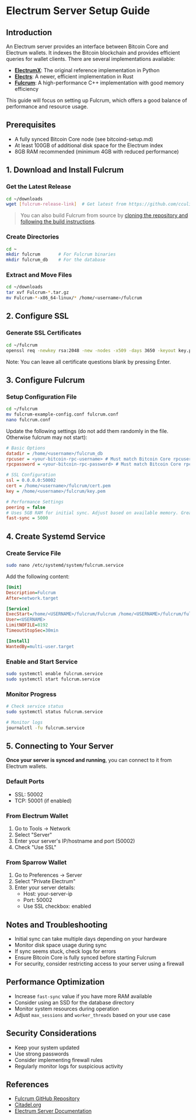 # Electrum Server Setup Guide

## Introduction
An Electrum server provides an interface between Bitcoin Core and Electrum wallets. It indexes the Bitcoin blockchain and provides efficient queries for wallet clients. There are several implementations available:

- [**ElectrumX**](https://github.com/spesmilo/electrumx): The original reference implementation in Python
- [**Electrs**](https://github.com/romanz/electrs): A newer, efficient implementation in Rust
- [**Fulcrum**](https://github.com/cculianu/Fulcrum): A high-performance C++ implementation with good memory efficiency

This guide will focus on setting up Fulcrum, which offers a good balance of performance and resource usage.

## Prerequisites
- A fully synced Bitcoin Core node (see bitcoind-setup.md)
- At least 100GB of additional disk space for the Electrum index
- 8GB RAM recommended (minimum 4GB with reduced performance)

## 1. Download and Install Fulcrum

### Get the Latest Release
```bash
cd ~/downloads
wget [fulcrum-release-link]  # Get latest from https://github.com/cculianu/Fulcrum/releases
```

> You can also build Fulcrum from source by [cloning the repository and following the build instructions](https://github.com/cculianu/Fulcrum).

### Create Directories
```bash
cd ~
mkdir fulcrum       # For Fulcrum binaries
mkdir fulcrum_db    # For the database
```

### Extract and Move Files
```bash
cd ~/downloads
tar xvf Fulcrum-*.tar.gz
mv Fulcrum-*-x86_64-linux/* /home/<username>/fulcrum
```

## 2. Configure SSL

### Generate SSL Certificates
```bash
cd ~/fulcrum
openssl req -newkey rsa:2048 -new -nodes -x509 -days 3650 -keyout key.pem -out cert.pem
```
Note: You can leave all certificate questions blank by pressing Enter.

## 3. Configure Fulcrum

### Setup Configuration File
```bash
cd ~/fulcrum
mv fulcrum-example-config.conf fulcrum.conf
nano fulcrum.conf
```

Update the following settings (do not add them randomly in the file. Otherwise fulcrum may not start):
```ini
# Basic Options
datadir = /home/<username>/fulcrum_db
rpcuser = <your-bitcoin-rpc-username> # Must match Bitcoin Core rpcuser. If you used the python script in the previous workshop, this is the user you set as argument when you ran the script
rpcpassword = <your-bitcoin-rpc-password> # Must match Bitcoin Core rpcpassword. If you used the python script in the previous workshop, this is the password you set as argument when you ran the script

# SSL Configuration
ssl = 0.0.0.0:50002
cert = /home/<username>/fulcrum/cert.pem
key = /home/<username>/fulcrum/key.pem

# Performance Settings
peering = false
# Uses 5GB RAM for initial sync. Adjust based on available memory. Greater values can speed up the sync process.
fast-sync = 5000 
```

## 4. Create Systemd Service

### Create Service File
```bash
sudo nano /etc/systemd/system/fulcrum.service
```

Add the following content:
```ini
[Unit]
Description=Fulcrum
After=network.target

[Service]
ExecStart=/home/<USERNAME>/fulcrum/Fulcrum /home/<USERNAME>/fulcrum/fulcrum.conf
User=<USERNAME>
LimitNOFILE=8192
TimeoutStopSec=30min

[Install]
WantedBy=multi-user.target
```

### Enable and Start Service
```bash
sudo systemctl enable fulcrum.service
sudo systemctl start fulcrum.service
```

### Monitor Progress
```bash
# Check service status
sudo systemctl status fulcrum.service

# Monitor logs
journalctl -fu fulcrum.service
```

## 5. Connecting to Your Server

**Once your server is synced and running**, you can connect to it from Electrum wallets.

### Default Ports
- SSL: 50002
- TCP: 50001 (if enabled)

### From Electrum Wallet
1. Go to Tools → Network
2. Select "Server"
3. Enter your server's IP/hostname and port (50002)
4. Check "Use SSL"

### From Sparrow Wallet
1. Go to Preferences → Server
2. Select "Private Electrum"
3. Enter your server details:
   - Host: your-server-ip
   - Port: 50002
   - Use SSL checkbox: enabled

## Notes and Troubleshooting
- Initial sync can take multiple days depending on your hardware
- Monitor disk space usage during sync
- If sync seems stuck, check logs for errors
- Ensure Bitcoin Core is fully synced before starting Fulcrum
- For security, consider restricting access to your server using a firewall

## Performance Optimization
- Increase `fast-sync` value if you have more RAM available
- Consider using an SSD for the database directory
- Monitor system resources during operation
- Adjust `max_sessions` and `worker_threads` based on your use case

## Security Considerations
- Keep your system updated
- Use strong passwords
- Consider implementing firewall rules
- Regularly monitor logs for suspicious activity


## References
- [Fulcrum GitHub Repository](https://github.com/cculianu/Fulcrum)
- [Citadel.org](https://citadels.org/install-fulcrum-server-on-ubuntu-server-upgrade-your-bitcoin-node/)
- [Electrum Server Documentation](https://electrumx.readthedocs.io/en/latest/)
